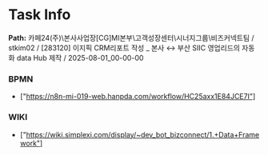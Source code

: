 # Task Info

**Path:** 카페24(주)\본사사업장\[CG]MI본부\고객성장센터\시너지그룹\비즈커넥트팀 / stkim02 / [283120] 이지픽 CRM리포트 작성 _ 본사 ↔ 부산 SIIC 영업리드의 자동화 data Hub 제작 / 2025-08-01_00-00-00

### BPMN
- ["https://n8n-mi-019-web.hanpda.com/workflow/HC25axx1E84JCE7I"]

### WIKI
- ["https://wiki.simplexi.com/display/~dev_bot_bizconnect/1.+Data+Framework"]

